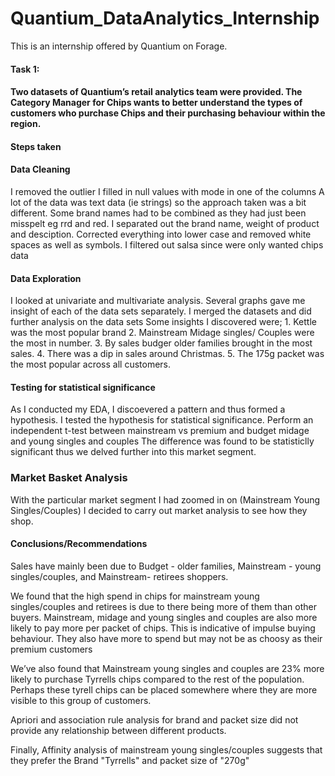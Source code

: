 # Quantium_DataAnalytics_Internship

This is an internship offered by Quantium on Forage. 

#### Task 1:
#### Two datasets of Quantium’s retail analytics team were provided. The Category Manager for Chips wants to better understand the types of customers who purchase Chips and their purchasing behaviour within the region.

#### Steps taken
#### Data Cleaning
I removed the outlier
I filled in null values with mode in one of the columns
A lot of the data was text data (ie strings) so the approach taken was a bit different. Some brand names had to be combined as they had just been misspelt eg rrd and red. I separated out the brand name, weight of product and desciption. Corrected everything into lower case and removed white spaces as well as symbols. I filtered out salsa since were only wanted chips data

#### Data Exploration
I looked at univariate and multivariate analysis. Several graphs gave me insight of each of the data sets separately. 
I merged the datasets and did further analysis on the data sets
Some insights I discovered were;
        1. Kettle was the most popular brand
        2. Mainstream Midage singles/ Couples were the most in number. 
        3. By sales budger older families brought in the most sales. 
        4. There was a dip in sales around Christmas.
        5. The 175g packet was the most popular across all customers. 

#### Testing for statistical significance
As I conducted my EDA, I discoevered a pattern and thus formed a hypothesis. I tested the hypothesis for statistical significance.
Perform an independent t-test between mainstream vs premium and budget midage
and young singles and couples
The difference was found to be statisticlly significant thus we delved further into this market segment.

### Market Basket Analysis
With the particular market segment I had zoomed in on (Mainstream Young Singles/Couples) I decided to carry out market analysis to see how they shop.

#### Conclusions/Recommendations
Sales have mainly been due to Budget - older families, Mainstream - young singles/couples, and Mainstream- retirees shoppers.

We found that the high spend in chips for mainstream young singles/couples and retirees is due to there being more of them than other buyers. Mainstream, midage and young singles and couples are also more likely to pay more per packet of chips. This is indicative of impulse buying behaviour. They also have more to spend but may not be as choosy as their premium customers

We’ve also found that Mainstream young singles and couples are 23% more likely to purchase Tyrrells chips compared to the rest of the population. Perhaps these tyrell chips can be placed somewhere where they are more visible to this group of customers.

Apriori and association rule analysis for brand and packet size did not provide any relationship between different products.

Finally, Affinity analysis of mainstream young singles/couples suggests that they prefer the Brand "Tyrrells" and packet size of "270g"
